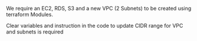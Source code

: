 We require an EC2, RDS, S3 and a new VPC (2 Subnets) to be created using terraform Modules.

Clear variables and instruction in the code to update CIDR range for VPC and subnets is required

